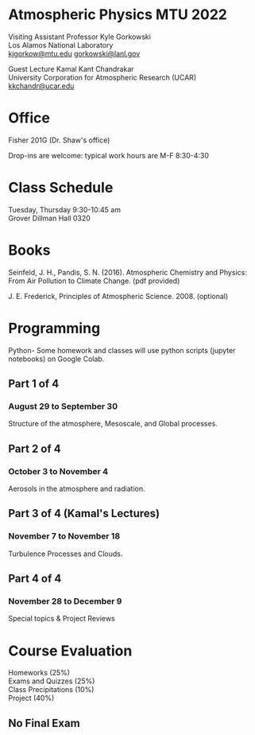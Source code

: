 # Atmospheric Physics MTU 2022

Visiting Assistant Professor Kyle Gorkowski\
Los Alamos National Laboratory\
kjgorkow@mtu.edu
gorkowski@lanl.gov

Guest Lecture Kamal Kant Chandrakar\
University Corporation for Atmospheric Research (UCAR)\
kkchandr@ucar.edu

# Office
Fisher 201G
(Dr. Shaw's office)

Drop-ins are welcome: typical work hours are M-F 8:30-4:30

# Class Schedule
Tuesday, Thursday 9:30-10:45 am\
Grover Dillman Hall 0320

# Books
Seinfeld, J. H., Pandis, S. N. (2016). Atmospheric Chemistry and Physics: From Air Pollution to Climate Change. (pdf provided)

J. E. Frederick, Principles of Atmospheric Science. 2008. (optional)

# Programming
Python- Some homework and classes will use python scripts (jupyter notebooks) on Google Colab.

## Part 1 of 4
### August 29 to September 30
Structure of the atmosphere, Mesoscale, and Global processes.

## Part 2 of 4
### October 3 to November 4
Aerosols in the atmosphere and radiation.

## Part 3 of 4 (Kamal's Lectures)
### November 7 to November 18 
Turbulence Processes and Clouds.

## Part 4 of 4
### November 28 to December 9 
Special topics \& Project Reviews


# Course Evaluation
Homeworks (25%)\
Exams and Quizzes (25%)\
Class Precipitations (10%)\
Project (40%)

## No Final Exam

